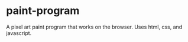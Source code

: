 # paint-program
A pixel art paint program that works on the browser. Uses html, css, and javascript. 
